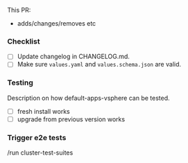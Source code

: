 This PR:

- adds/changes/removes etc

### Checklist

- [ ] Update changelog in CHANGELOG.md.
- [ ] Make sure `values.yaml` and `values.schema.json` are valid.

### Testing

Description on how default-apps-vsphere can be tested.

- [ ] fresh install works
- [ ] upgrade from previous version works

### Trigger e2e tests

<!--
We currently have one pipeline that tests both cluster creation and cluster upgrades. You can trigger this pipeline by writing this commands in a pull request comment or description
- `/run cluster-test-suites`

If for some reason you want to skip the e2e tests, remove the following line.
-->

/run cluster-test-suites
